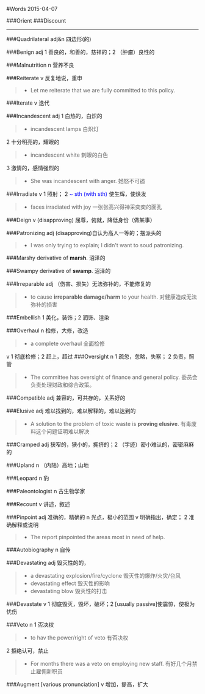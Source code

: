 #Words 2015-04-07


###Orient
###Discount

---
###Quadrilateral
adj&n 四边形(的)

###Benign
adj 1 善良的，和善的，慈祥的；2 （肿瘤）良性的

###Malnutrition
n 营养不良

###Reiterate
v 反复地说，重申
> * Let me reiterate that we are fully committed to this policy.

###Iterate
v 迭代

###Incandescent
adj 1 白热的，白炽的
> * incandescent lamps 白炽灯

2 十分明亮的，耀眼的
> * incandescent white 刺眼的白色

3 激情的，感情强烈的
> * She was incandescent with anger. 她怒不可遏

###Irradiate
v 1 照射； 2 <span style="color:blue">~ sth (with sth)</span> 使生辉，使焕发
> * faces irradiated with joy 一张张高兴得神采奕奕的面孔

###Deign
v (disapproving) 屈尊，俯就，降低身份（做某事）

###Patronizing
adj (disapproving)自认为高人一等的；摆派头的
> * I was only trying to explain; I didn't want to soud patronizing.

###Marshy
derivative of **marsh**. 沼泽的

###Swampy
derivative of **swamp**. 沼泽的

###Irreparable
adj （伤害、损失）无法弥补的，不能修复的
> * to cause **irreparable damage/harm** to your health. 对健康造成无法弥补的损害

###Embellish
1 美化，装饰；2 润饰、渲染
 
###Overhaul
n 检修，大修，改造
> * a complete overhaul 全面检修

v 1 彻底检修；2 赶上，超过
###Oversight
n 1 疏忽，忽略，失察； 2 负责，照管
> * The committee has oversight of finance and general policy. 委员会负责处理财政和综合政策。

###Compatible
adj 兼容的，可共存的，关系好的

###Elusive
adj 难以找到的，难以解释的，难以达到的
> * A solution to the problem of toxic waste is **proving elusive**. 有毒废料这个问题证明难以解决

###Cramped
adj 狭窄的，狭小的，拥挤的；2 （字迹）密小难认的，密密麻麻的

###Upland
n （内陆）高地；山地

###Leopard
n 豹

###Paleontologist
n 古生物学家

###Recount
v 讲述，叙述

###Pinpoint
adj 准确的，精确的
n 光点，极小的范围
v 明确指出，确定； 2 准确解释或说明
> * The report pinpointed the areas most in need of help.

###Autobiography
n 自传

###Devastating
adj 毁灭性的的，
> * a devastating explosion/fire/cyclone 毁灭性的爆炸/火灾/台风
> * devastating effect 毁灭性的影响
> * devastating blow 毁灭性的打击

###Devastate
v 1 彻底毁灭，毁坏，破坏；2 [usually passive]使震惊，使极为忧伤

###Veto
n 1 否决权
> * to hav the power/right of veto 有否决权

2 拒绝认可，禁止
> * For months there was a veto on employing new staff. 有好几个月禁止雇佣新职员

###Augment [various pronunciation]
v 增加，提高，扩大
